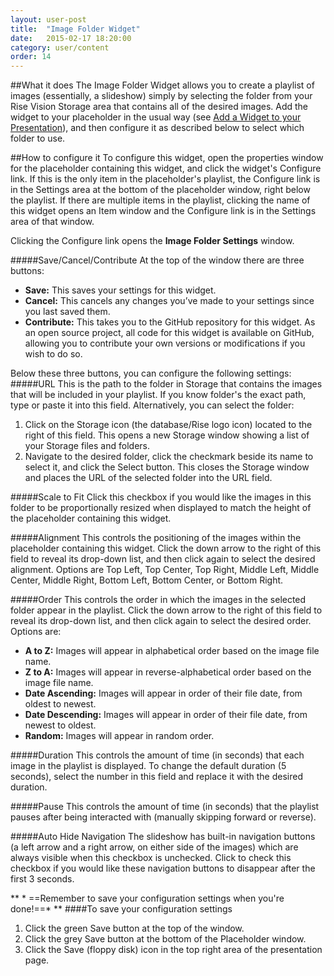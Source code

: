 ```yaml
---
layout: user-post
title:  "Image Folder Widget"
date:   2015-02-17 18:20:00
category: user/content
order: 14
---
```


##What it does
The Image Folder Widget allows you to create a playlist of images (essentially, a slideshow) simply by selecting the folder from your Rise Vision Storage area that contains all of the desired images.  Add the widget to your placeholder in the usual way (see [Add a Widget to your Presentation](http://help.stage.risevision.com/#/user/content/add-a-widget-to-a-presentation)), and then configure it as described below to select which folder to use.

##How to configure it
To configure this widget, open the properties window for the placeholder containing this widget, and click the widget's Configure link.  If this is the only item in the placeholder's playlist, the Configure link is in the Settings area at the bottom of the placeholder window, right below the playlist. If there are multiple items in the playlist, clicking the name of this widget opens an Item window and the Configure link is in the Settings area of that window.

Clicking the Configure link opens the **Image Folder Settings** window.  

#####Save/Cancel/Contribute
At the top of the window there are three buttons:
- **Save:**  This saves your settings for this widget.
- **Cancel:**  This cancels any changes you’ve made to your settings since you last saved them.
- **Contribute:**  This takes you to the GitHub repository for this widget.  As an open source project, all code for this widget is available on GitHub, allowing you to contribute your own versions or modifications if you wish to do so.

Below these three buttons, you can configure the following settings:
#####URL
This is the path to the folder in Storage that contains the images that will be included in your playlist. If you know folder's the exact path, type or paste it into this field. Alternatively, you can select the folder:
1. Click on the Storage icon (the database/Rise logo icon) located to the right of this field. This opens a new Storage window showing a list of your Storage files and folders.  
2. Navigate to the desired folder, click the checkmark beside its name to select it, and click the Select button.  This closes the Storage window and places the URL of the selected folder into the URL field.

#####Scale to Fit
Click this checkbox if you would like the images in this folder to be proportionally resized when displayed to match the height of the placeholder containing this widget. 

#####Alignment
This controls the positioning of the images within the placeholder containing this widget. Click the down arrow to the right of this field to reveal its drop-down list, and then click again to select the desired alignment. Options are Top Left, Top Center, Top Right, Middle Left, Middle Center, Middle Right, Bottom Left, Bottom Center, or Bottom Right.

#####Order
This controls the order in which the images in the selected folder appear in the playlist. Click the down arrow to the right of this field to reveal its drop-down list, and then click again to select the desired order. Options are:

- **A to Z:** Images will appear in alphabetical order based on the image file name.
- **Z to A:** Images will appear in reverse-alphabetical order based on the image file name.
- **Date Ascending:** Images will appear in order of their file date, from oldest to newest.
- **Date Descending:** Images will appear in order of their file date, from newest to oldest.
- **Random:** Images will appear in random order.


#####Duration
This controls the amount of time (in seconds) that each image in the playlist is displayed. To change the default duration (5 seconds), select the number in this field and replace it with the desired duration.

#####Pause
This controls the amount of time (in seconds) that the playlist pauses after being interacted with (manually skipping forward or reverse).

#####Auto Hide Navigation
The slideshow has built-in navigation buttons (a left arrow and a right arrow, on either side of the images) which are always visible when this checkbox is unchecked. Click to check this checkbox if you would like these navigation buttons to disappear after the first 3 seconds.

** * ==Remember to save your configuration settings when you're done!==* ** 
####To save your configuration settings
1. Click the green Save button at the top of the window.
2. Click the grey Save button at the bottom of the Placeholder window.
3. Click the Save (floppy disk) icon in the top right area of the presentation page.
